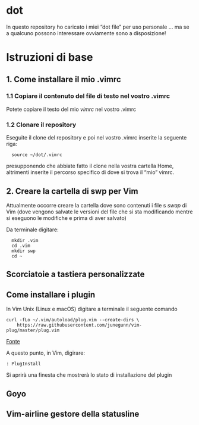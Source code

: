 # dot

In questo repository ho caricato i miei “dot file” per uso personale … ma se a qualcuno possono interessare ovviamente sono a disposizione!

# Istruzioni di base

## 1. Come installare il mio .vimrc

### 1.1 Copiare il contenuto del file di testo nel vostro .vimrc

Potete copiare il testo del mio _vimrc_ nel vostro .vimrc

### 1.2 Clonare il repository

Eseguite il clone del repository e poi nel vostro .vimrc inserite la seguente riga:
```
  source ~/dot/.vimrc
```
presupponendo che abbiate fatto il clone nella vostra cartella Home, altrimenti inserite il percorso specifico di dove si trova il “mio” vimrc. 

## 2. Creare la cartella di swp per Vim

Attualmente occorre creare la cartella dove sono contenuti i file s _swap_ di Vim (dove vengono salvate le versioni del file che si sta modificando mentre si eseguono le modifiche e prima di aver salvato)

Da terminale digitare:

```
  mkdir .vim
  cd .vim
  mkdir swp
  cd ~
```

## Scorciatoie a tastiera personalizzate

## Come installare i plugin

In Vim Unix (Linux e macOS) digitare a terminale il seguente comando

```
curl -fLo ~/.vim/autoload/plug.vim --create-dirs \
    https://raw.githubusercontent.com/junegunn/vim-plug/master/plug.vim
```

[Fonte](https://github.com/junegunn/vim-plug#installation)  

A questo punto, in Vim, digirare:
```
: PlugInstall
```
Si aprirà una finesta che mostrerà lo stato di installazione del plugin

## Goyo

## Vim-airline gestore della statusline


